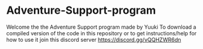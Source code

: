 # Adventure-Support-program

Welcome the the Adventure Support program made by Yuuki
To download a compiled version of the code in this repository or to get instructions/help for how to use it join this discord server https://discord.gg/vQQHZWR6dn
